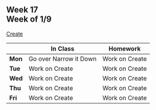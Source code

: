 ## Week 17 <br>Week of 1/9

[Create](/apcsp/curriculum/pt/create)

  |       |In Class               |Homework   |
  |-------|---------              |---------  |
  |**Mon**|Go over Narrow it Down |Work on Create |
  |**Tue**|Work on Create |Work on Create |
  |**Wed**|Work on Create |Work on Create |
  |**Thu**|Work on Create |Work on Create |
  |**Fri**|Work on Create |Work on Create |

<!-- <img src="https://pbs.twimg.com/media/EatR2YNU4AIzJ8N.jpg" alt="filter pset blur" height="400"> -->

<meta http-equiv="refresh" content="300"/>